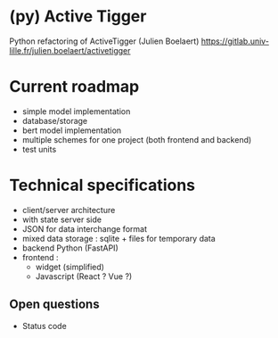 # (py) Active Tigger

Python refactoring of ActiveTigger (Julien Boelaert) https://gitlab.univ-lille.fr/julien.boelaert/activetigger


# Current roadmap

- simple model implementation
- database/storage
- bert model implementation
- multiple schemes for one project (both frontend and backend)
- test units

# Technical specifications

- client/server architecture
- with state server side
- JSON for data interchange format
- mixed data storage : sqlite + files for temporary data
- backend Python (FastAPI)
- frontend :
    - widget (simplified)
    - Javascript (React ? Vue ?)

## Open questions

- Status code